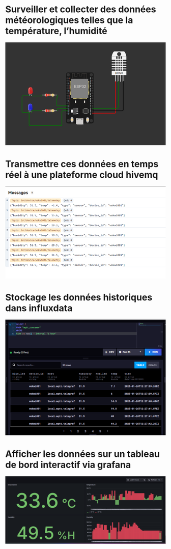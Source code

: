 # Surveiller et collecter des données météorologiques telles que la température, l’humidité

![image alt](https://github.com/MoncefBahja/Systeme-surveillance-meteorologique-IoT/blob/80537ae627a88965b6dee007198142ea0083cacf/esp32.png)

# Transmettre ces données en temps réel à une plateforme cloud hivemq

![image alt](https://github.com/MoncefBahja/Systeme-surveillance-meteorologique-IoT/blob/6dfb94422b703a5a0f5901833d80504933a18b73/broker-mqtt.png)

# Stockage les données historiques dans influxdata

![image alt](https://github.com/MoncefBahja/Systeme-surveillance-meteorologique-IoT/blob/6dfb94422b703a5a0f5901833d80504933a18b73/influxdata.png)

# Afficher les données sur un tableau de bord interactif via grafana

![image alt](https://github.com/MoncefBahja/Systeme-surveillance-meteorologique-IoT/blob/7266c0bcdc305e4b6c8ace0e9b4e3fc4e42963a8/chart.png)
